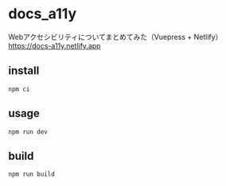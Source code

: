 # docs_a11y
Webアクセシビリティについてまとめてみた（Vuepress + Netlify）  
https://docs-a11y.netlify.app

## install
```
npm ci
```

## usage
```
npm run dev
```

## build
```
npm run build
```
